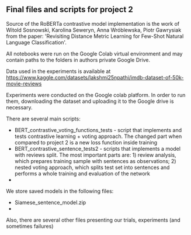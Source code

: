 ## Final files and scripts for project 2

Source of the RoBERTa contrastive model implementation is the work of Witold Sosnowski, Karolina Seweryn, Anna Wróblewska, Piotr Gawrysiak from the paper: 'Revisiting Distance Metric Learning for Few-Shot Natural Language Classification'.

All notebooks were run on the Google Colab virtual environment and may contain paths to the folders in authors private Google Drive.

Data used in the experiments is available at https://www.kaggle.com/datasets/lakshmi25npathi/imdb-dataset-of-50k-movie-reviews

Experiments were conducted on the Google colab platform. In order to run them, downloading the dataset and uploading it to the Google drive is necessary. 

There are several main scripts:
* BERT_contrastive_voting_functions_tests - script that implements and tests contrastive learning + voting approach. The changed part when compared to project 2 is a new loss function inside training
* BERT_contrastive_sentence_tests2 - scripts that implements a model with reviews split. The most important parts are: 1) review analysis, which prepares training sample with sentences as observations; 2) nested voting approach, which splits test set into sentences and performs a whole training and evaluation of the network
* 


We store saved models in the following files:
* Siamese_sentence_model.zip
* 

Also, there are several other files presenting our trials, experiments (and sometimes failures)



